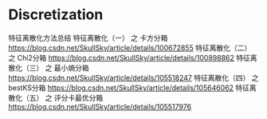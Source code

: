 # Discretization
特征离散化方法总结
特征离散化（一） 之 卡方分箱 https://blog.csdn.net/SkullSky/article/details/100672855
特征离散化（二） 之 Chi2分箱 https://blog.csdn.net/SkullSky/article/details/100898862
特征离散化（三） 之 最小熵分箱 https://blog.csdn.net/SkullSky/article/details/105518247
特征离散化（四） 之 bestKS分箱 https://blog.csdn.net/SkullSky/article/details/105646062
特征离散化（五） 之 评分卡最优分箱 https://blog.csdn.net/SkullSky/article/details/105517976

